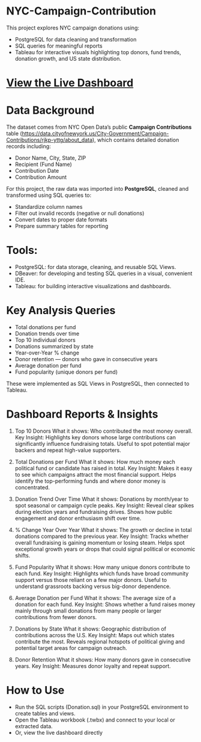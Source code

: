 # NYC-Campaign-Contribution
This project explores NYC campaign donations using:
- PostgreSQL for data cleaning and transformation
- SQL queries for meaningful reports
- Tableau for interactive visuals highlighting top donors, fund trends, donation growth, and US state distribution.

# [View the Live Dashboard](https://public.tableau.com/app/profile/narayani.bakhati6251/viz/NYC_Campaign_Contribution_dashboard/Dashboard2?publish=yes)

# Data Background

The dataset comes from NYC Open Data’s public **Campaign Contributions** table (https://data.cityofnewyork.us/City-Government/Campaign-Contributions/rjkp-yttg/about_data), which contains detailed donation records including:
- Donor Name, City, State, ZIP
- Recipient (Fund Name)
- Contribution Date
- Contribution Amount

For this project, the raw data was imported into **PostgreSQL**, cleaned and transformed using SQL queries to:
- Standardize column names
- Filter out invalid records (negative or null donations)
- Convert dates to proper date formats
- Prepare summary tables for reporting

# Tools: 
- PostgreSQL: for data storage, cleaning, and reusable SQL Views.
- DBeaver: for developing and testing SQL queries in a visual, convenient IDE.
- Tableau: for building interactive visualizations and dashboards.

# Key Analysis Queries
- Total donations per fund
- Donation trends over time
- Top 10 individual donors
- Donations summarized by state
- Year-over-Year % change
- Donor retention — donors who gave in consecutive years
- Average donation per fund
- Fund popularity (unique donors per fund)

These were implemented as SQL Views in PostgreSQL, then connected to Tableau.

# Dashboard Reports & Insights

1. Top 10 Donors
What it shows: Who contributed the most money overall.
Key Insight: Highlights key donors whose large contributions can significantly influence fundraising totals. Useful to spot potential major backers and repeat high-value supporters.

2. Total Donations per Fund
What it shows: How much money each political fund or candidate has raised in total.
Key Insight: Makes it easy to see which campaigns attract the most financial support. Helps identify the top-performing funds and where donor money is concentrated.

3. Donation Trend Over Time
What it shows: Donations by month/year to spot seasonal or campaign cycle peaks.
Key Insight: Reveal clear spikes during election years and fundraising drives. Shows how public engagement and donor enthusiasm shift over time.

4. % Change Year Over Year
What it shows: The growth or decline in total donations compared to the previous year.
Key Insight: Tracks whether overall fundraising is gaining momentum or losing steam. Helps spot exceptional growth years or drops that could signal political or economic shifts.

5. Fund Popularity
What it shows: How many unique donors contribute to each fund.
Key Insight: Highlights which funds have broad community support versus those reliant on a few major donors. Useful to understand grassroots backing versus big-donor dependence.

6. Average Donation per Fund
What it shows: The average size of a donation for each fund.
Key Insight: Shows whether a fund raises money mainly through small donations from many people or larger contributions from fewer donors.

7. Donations by State
What it shows: Geographic distribution of contributions across the U.S.
Key Insight: Maps out which states contribute the most. Reveals regional hotspots of political giving and potential target areas for campaign outreach.

8. Donor Retention
What it shows: How many donors gave in consecutive years.
Key Insight: Measures donor loyalty and repeat support.

# How to Use

- Run the SQL scripts (Donation.sql) in your PostgreSQL environment to create tables and views.
- Open the Tableau workbook (.twbx) and connect to your local or extracted data.
- Or, view the live dashboard directly
